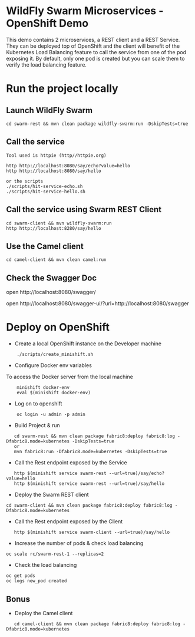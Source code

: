 # WildFly Swarm Microservices - OpenShift Demo

This demo contains 2 microservices, a REST client and a REST Service. They can be deployed top of OpenShift
and the client will benefit of the Kubernetes Load Balancing feature to call the service from one of the pod exposing it.
By default, only one pod is created but you can scale them to verify the load balancing feature.    
  
# Run the project locally

## Launch WildFly Swarm

    cd swarm-rest && mvn clean package wildfly-swarm:run -DskipTests=true
    
## Call the service
    
    Tool used is httpie (http//httpie.org)
    
    http http://localhost:8080/say/echo?value=hello
    http http://localhost:8080/say/hello
    
    or the scripts
    ./scripts/hit-service-echo.sh
    ./scripts/hit-service-hello.sh
    
## Call the service using Swarm REST Client
     
    cd swarm-client && mvn wildfly-swarm:run 
    http http://localhost:8280/say/hello  

## Use the Camel client
        
    cd camel-client && mvn clean camel:run
    
## Check the Swagger Doc

  open http://localhost:8080/swagger/
    
  open http://localhost:8080/swagger-ui/?url=http://localhost:8080/swagger
      
# Deploy on OpenShift
    
* Create a local OpenShift instance on the Developer machine
```
    ./scripts/create_minishift.sh
```    
* Configure Docker env variables 

To access the Docker server from the local machine

```    
    minishift docker-env
    eval $(minishift docker-env)
```    
* Log on to openshift
```    
    oc login -u admin -p admin
```        
* Build Project & run
```
   cd swarm-rest && mvn clean package fabric8:deploy fabric8:log -Dfabric8.mode=kubernetes -DskipTests=true
   or
   mvn fabric8:run -Dfabric8.mode=kubernetes -DskipTests=true
```   
* Call the Rest endpoint exposed by the Service
```   
   http $(minishift service swarm-rest --url=true)/say/echo?value=hello
   http $(minishift service swarm-rest --url=true)/say/hello
``` 

* Deploy the Swarm REST client
```
cd swarm-client && mvn clean package fabric8:deploy fabric8:log -Dfabric8.mode=kubernetes
```

* Call the Rest endpoint exposed by the Client
```   
   http $(minishift service swarm-client --url=true)/say/hello
``` 

* Increase the number of pods & check load balancing
```
oc scale rc/swarm-rest-1 --replicas=2
```

* Check the load balancing
```
oc get pods
oc logs new_pod created
```

## Bonus

* Deploy the Camel client
```
   cd camel-client && mvn clean package fabric8:deploy fabric8:log -Dfabric8.mode=kubernetes
```


     
         